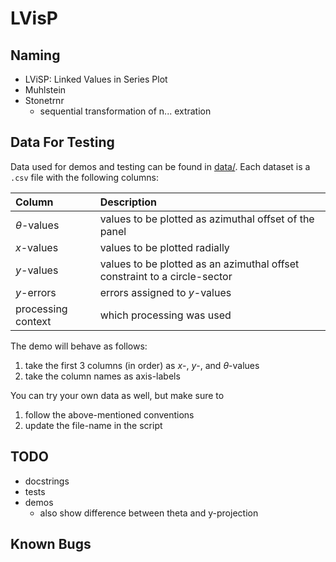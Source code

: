 # LVisP

## Naming
* LViSP: Linked Values in Series Plot
* Muhlstein
* Stonetrnr
    * sequential transformation of n... extration

## Data For Testing
Data used for demos and testing can be found in [data/](./data/).
Each dataset is a `.csv` file with the following columns:

| Column | Description |
| :- | :- |
$\theta$-values | values to be plotted as azimuthal offset of the panel
$x$-values      | values to be plotted radially
$y$-values      | values to be plotted as an azimuthal offset constraint to a circle-sector
$y$-errors      | errors assigned to $y$-values
processing context  | which processing was used

The demo will behave as follows:
1. take the first 3 columns (in order) as $x$-, $y$-, and $\theta$-values
2. take the column names as axis-labels

You can try your own data as well, but make sure to
1. follow the above-mentioned conventions
2. update the file-name in the script

## TODO
* docstrings
* tests
* demos
    * also show difference between theta and y-projection

## Known Bugs
